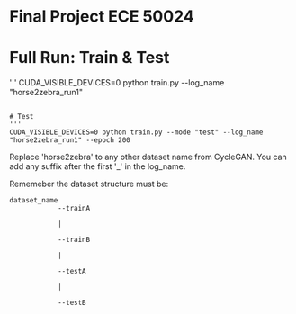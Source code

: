 # Final Project ECE 50024

# Full Run: Train & Test
'''
CUDA_VISIBLE_DEVICES=0 python train.py --log_name "horse2zebra_run1"
```

# Test
'''
CUDA_VISIBLE_DEVICES=0 python train.py --mode "test" --log_name "horse2zebra_run1" --epoch 200
```

Replace 'horse2zebra' to any other dataset name from CycleGAN. You can add any suffix after the first '_' in the log_name.

Rememeber the dataset structure must be: 

```
dataset_name
            --trainA

            |
            
            --trainB
            
            |
            
            --testA
            
            |
            
            --testB
            
           
